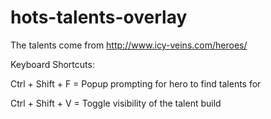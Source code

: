 # hots-talents-overlay

The talents come from http://www.icy-veins.com/heroes/

Keyboard Shortcuts:

Ctrl + Shift + F = Popup prompting for hero to find talents for

Ctrl + Shift + V = Toggle visibility of the talent build
